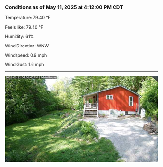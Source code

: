 ### Conditions as of May 11, 2025 at 4:12:00 PM CDT 

Temperature: 79.40 &deg;F

Feels like: 79.40 &deg;F

Humidity: 61%

Wind Direction: WNW

Windspeed: 0.9 mph

Wind Gust: 1.6 mph

---

<img src="./images/latest.jpeg"/>

